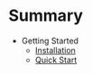 # Summary

* Getting Started
    * [Installation](getting-started/01--installation.md)
    * [Quick Start](getting-started/02--quick-start.md)
